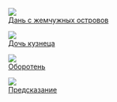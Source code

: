 ![](/books/sf_heroic/Кристина%20Стайл/Дань%20с%20жемчужных%20островов.jpg)  
[Дань с жемчужных островов](/books/sf_heroic/Кристина%20Стайл/Дань%20с%20жемчужных%20островов)

![](/books/sf_heroic/Кристина%20Стайл/Дочь%20кузнеца.jpg)  
[Дочь кузнеца](/books/sf_heroic/Кристина%20Стайл/Дочь%20кузнеца)

![](/books/sf_heroic/Кристина%20Стайл/Оборотень.jpg)  
[Оборотень](/books/sf_heroic/Кристина%20Стайл/Оборотень)

![](/books/sf_heroic/Кристина%20Стайл/Предсказание.jpg)  
[Предсказание](/books/sf_heroic/Кристина%20Стайл/Предсказание)
